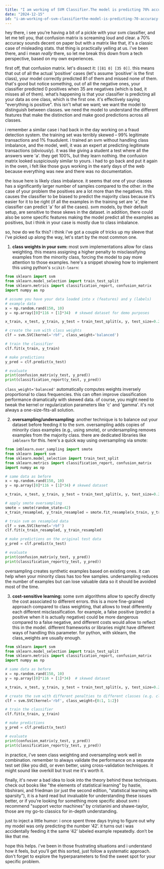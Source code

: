 ```yaml
---
title: "I am working of SVM Classifier.The model is predicting 70% accuracy but confusion matrix is ''81 0' '35 0''?"
date: "2024-12-15"
id: "i-am-working-of-svm-classifierthe-model-is-predicting-70-accuracy-but-confusion-matrix-is-81-0-35-0"
---
```


hey there, i see you're having a bit of a pickle with your svm classifier, and let me tell you, that confusion matrix is screaming loud and clear. a 70% accuracy sounds decent on paper but with a matrix like that, it's a classic case of misleading stats. that thing is practically yelling at us. i've been there, and i mean *really* there, so let me break this down from a tech perspective, based on my own experiences.

first off, that confusion matrix. let's dissect it: `[[81 0] [35 0]]`. this means that out of all the actual 'positive' cases (let's assume 'positive' is the first class), your model correctly predicted 81 of them and missed none of them. that's good but notice something, out of all the negative ones, your classifier predicted 0 positives when 35 are negatives (which is bad, it misses all of them). what’s happening is that your classifier is predicting all your data as one class, which is the first one. it's effectively saying "everything is positive". this isn't what we want; we want the model to distinguish between classes. we need the model to understand the different features that make the distinction and make good predictions across all classes.

i remember a similar case i had back in the day working on a fraud detection system. the training set was terribly skewed – 99% legitimate transactions and 1% fraudulent. i trained an svm without handling class imbalance, and the model, well, it was an expert at predicting legitimate transactions (obviously). it was like giving a student a test where all the answers were 'a'. they get 100%, but they learn nothing. the confusion matrix looked suspiciously similar to yours. i had to go back and put it again in the oven, i felt like those guys working in the early days of the web because everything was new and there was no documentation.

the issue here is likely class imbalance. it seems that one of your classes has a significantly larger number of samples compared to the other. in the case of your problem the positives are a lot more than the negatives. this causes the classifier to be biased to predict the majority class because it’s easier for it to be right (if all the examples in the training set are 'a', the classifier can predict 'a' for all the cases). svm models, by their default setup, are sensitive to these skews in the dataset. in addition, there could also be some specific features making the model predict all the examples as positives, but i think in your case is mostly due to class imbalance.

so, how do we fix this? i think i've got a couple of tricks up my sleeve that i've picked up along the way, let's start by the most common one.

1.  **class weights in your svm:** most svm implementations allow for class weighting. this means assigning a higher penalty to misclassifying examples from the minority class, forcing the model to pay more attention to those examples. here's a snippet showing how to implement this using python's `scikit-learn`:

```python
from sklearn import svm
from sklearn.model_selection import train_test_split
from sklearn.metrics import classification_report, confusion_matrix
import numpy as np

# assume you have your data loaded into x (features) and y (labels)
# example data
x = np.random.rand(150, 10)
y = np.array([0]*116 + [1]*34)  # skewed dataset for demo purposes

x_train, x_test, y_train, y_test = train_test_split(x, y, test_size=0.2, random_state=42)

# create the svm with class weights
clf = svm.SVC(kernel='rbf', class_weight='balanced')

# train the classifier
clf.fit(x_train, y_train)

# make predictions
y_pred = clf.predict(x_test)

# evaluate
print(confusion_matrix(y_test, y_pred))
print(classification_report(y_test, y_pred))

```

`class_weight='balanced'` automatically computes weights inversely proportional to class frequencies. this can often improve classification performance dramatically with skewed data. of course, you might need to tweak the kernel or regularization parameters like 'c' and 'gamma'. it's not always a one-size-fits-all solution.

2.  **oversampling/undersampling**: another technique is to balance out your dataset before feeding it to the svm. oversampling adds copies of minority class examples (e.g., using smote), or undersampling removes examples from the majority class. there are dedicated libraries like `imblearn` for this. here's a quick way using oversampling via smote:

```python
from imblearn.over_sampling import smote
from sklearn import svm
from sklearn.model_selection import train_test_split
from sklearn.metrics import classification_report, confusion_matrix
import numpy as np

# same data as before
x = np.random.rand(150, 10)
y = np.array([0]*116 + [1]*34) # skewed dataset

x_train, x_test, y_train, y_test = train_test_split(x, y, test_size=0.2, random_state=42)

# apply smote oversampling
smote = smote(random_state=42)
x_train_resampled, y_train_resampled = smote.fit_resample(x_train, y_train)

# train svm on resampled data
clf = svm.SVC(kernel='rbf')
clf.fit(x_train_resampled, y_train_resampled)

# make predictions on the original test data
y_pred = clf.predict(x_test)

# evaluate
print(confusion_matrix(y_test, y_pred))
print(classification_report(y_test, y_pred))

```

oversampling creates synthetic examples based on existing ones. it can help when your minority class has too few samples. undersampling reduces the number of examples but can lose valuable data so it should be avoided most of the time.

3.  **cost-sensitive learning:** some svm algorithms allow to specify directly the cost associated to different errors. this is a more fine-grained approach compared to class weighting, that allows to treat differently each different misclassification. for example, a false positive (predict a positive when it is actually negative) could be more dangerous compared to a false negative, and different costs would allow to reflect this in the model. different frameworks or libraries might have different ways of handling this parameter. for python, with sklearn, the class_weights are usually enough.

```python
from sklearn import svm
from sklearn.model_selection import train_test_split
from sklearn.metrics import classification_report, confusion_matrix
import numpy as np

# same data as before
x = np.random.rand(150, 10)
y = np.array([0]*116 + [1]*34)  # skewed dataset

x_train, x_test, y_train, y_test = train_test_split(x, y, test_size=0.2, random_state=42)

# create the svm with different penalties to different classes (e.g. class 1 costs 2 times more than class 0)
clf = svm.SVC(kernel='rbf', class_weight={0:1, 1:2})

# train the classifier
clf.fit(x_train, y_train)

# make predictions
y_pred = clf.predict(x_test)

# evaluate
print(confusion_matrix(y_test, y_pred))
print(classification_report(y_test, y_pred))
```

in practice, i've seen class weighting and oversampling work well in combination. remember to always validate the performance on a separate test set (like you did), or even better, using cross-validation techniques. it might sound like overkill but trust me it's worth it.

finally, it's never a bad idea to look into the theory behind these techniques. check out books like "the elements of statistical learning" by hastie, tibshirani, and friedman (or just the second edition, "statistical learning with sparsity"), it is a hard read but invaluable for understanding these issues better, or if you're looking for something more specific about svm i recommend "support vector machines" by cristianini and shawe-taylor, those are my go-to classics for in-depth understanding.

just to inject a little humor: i once spent three days trying to figure out why my model was only predicting the number ‘42’. it turns out i was accidentally feeding it the same ‘42’ labeled example repeatedly. don’t be like that me.

hope this helps. i’ve been in those frustrating situations and i understand how it feels, but you'll get this sorted, just follow a systematic approach. don't forget to explore the hyperparameters to find the sweet spot for your specific problem.
